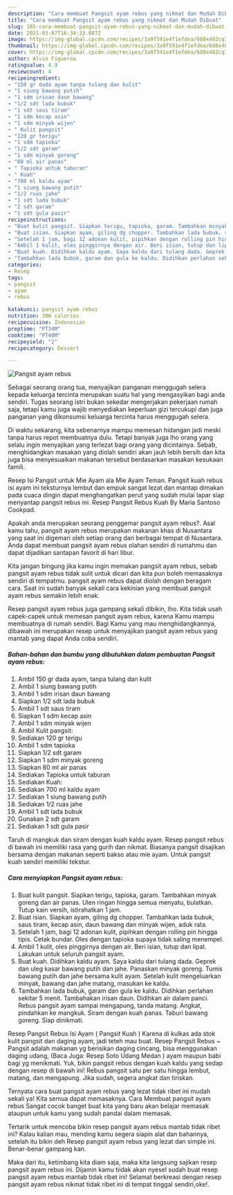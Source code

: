 ```yaml
---
description: "Cara membuat Pangsit ayam rebus yang nikmat dan Mudah Dibuat"
title: "Cara membuat Pangsit ayam rebus yang nikmat dan Mudah Dibuat"
slug: 185-cara-membuat-pangsit-ayam-rebus-yang-nikmat-dan-mudah-dibuat
date: 2021-03-07T16:34:33.087Z
image: https://img-global.cpcdn.com/recipes/3a9f591e4f1efdea/680x482cq70/pangsit-ayam-rebus-foto-resep-utama.jpg
thumbnail: https://img-global.cpcdn.com/recipes/3a9f591e4f1efdea/680x482cq70/pangsit-ayam-rebus-foto-resep-utama.jpg
cover: https://img-global.cpcdn.com/recipes/3a9f591e4f1efdea/680x482cq70/pangsit-ayam-rebus-foto-resep-utama.jpg
author: Alvin Figueroa
ratingvalue: 4.9
reviewcount: 4
recipeingredient:
- "150 gr dada ayam tanpa tulang dan kulit"
- "1 siung bawang putih"
- "1 sdm irisan daun bawang"
- "1/2 sdt lada bubuk"
- "1 sdt saus tiram"
- "1 sdm kecap asin"
- "1 sdm minyak wijen"
- " Kulit pangsit"
- "120 gr terigu"
- "1 sdm tapioka"
- "1/2 sdt garam"
- "1 sdm minyak goreng"
- "80 ml air panas"
- " Tapioka untuk taburan"
- " Kuah"
- "700 ml kaldu ayam"
- "1 siung bawang putih"
- "1/2 ruas jahe"
- "1 sdt lada bubuk"
- "2 sdt garam"
- "1 sdt gula pasir"
recipeinstructions:
- "Buat kulit pangsit. Siapkan terigu, tapioka, garam. Tambahkan minyak goreng dan air panas. Ulen ringan hingga semua menyatu, bulatkan. Tutup kain versih, istirahatkan 1 jam."
- "Buat isian. Siapkan ayam, giling dg chopper. Tambahkan lada bubuk, saus tiram, kecap asin, daun bawang dan minyak wijen, aduk rata."
- "Setelah 1 jam, bagi 12 adonan kulit, pipihkan dengan rolling pin hingga tipis. Cetak bundar. Oles dengan tapioka supaya tidak saling menempel."
- "Ambil 1 kulit, oles pinggirnya dengan air. Beri isian, tutup dan lipat. Lakukan untuk seluruh pangsit ayam."
- "Buat kuah. Didihkan kaldu ayam. Saya kaldu dari tulang dada. Geprek dan uleg kasar bawang putih dan jahe. Panaskan minyak goreng. Tumis bawang putih dan jahe bersama kulit ayam. Setelah kulit mengeluarkan minyak, bawang dan jahe matang, masukan ke kaldu."
- "Tambahkan lada bubuk, garam dan gula ke kaldu. Didihkan perlahan sekitar 5 menit. Tambahakan irisan daun. Didihkan air dalam panci. Rebus pangsit ayam sampai mengapung, tanda matang. Angkat, pindahkan ke mangkuk. Siram dengan kuah panas. Taburi bawang goreng. Siap dinikmati."
categories:
- Resep
tags:
- pangsit
- ayam
- rebus

katakunci: pangsit ayam rebus 
nutrition: 300 calories
recipecuisine: Indonesian
preptime: "PT34M"
cooktime: "PT40M"
recipeyield: "2"
recipecategory: Dessert

---
```



![Pangsit ayam rebus](https://img-global.cpcdn.com/recipes/3a9f591e4f1efdea/680x482cq70/pangsit-ayam-rebus-foto-resep-utama.jpg)

Sebagai seorang orang tua, menyajikan panganan menggugah selera kepada keluarga tercinta merupakan suatu hal yang mengasyikan bagi anda sendiri. Tugas seorang istri bukan sekedar mengerjakan pekerjaan rumah saja, tetapi kamu juga wajib menyediakan keperluan gizi tercukupi dan juga panganan yang dikonsumsi keluarga tercinta harus menggugah selera.

Di waktu  sekarang, kita sebenarnya mampu memesan hidangan jadi meski tanpa harus repot membuatnya dulu. Tetapi banyak juga lho orang yang selalu ingin menyajikan yang terlezat bagi orang yang dicintainya. Sebab, menghidangkan masakan yang diolah sendiri akan jauh lebih bersih dan kita juga bisa menyesuaikan makanan tersebut berdasarkan masakan kesukaan famili. 

Resep Isi Pangsit untuk Mie Ayam ala Mie Ayam Teman. Pangsit kuah rebus isi ayam ini teksturnya lembut dan empuk sangat lezat dan mantap dimakan pada cuaca dingin dapat menghangatkan perut yang sudah mulai lapar siap menyantap pangsit rebus ini. Resep Pangsit Rebus Kuah By Maria Santoso Cookpad.

Apakah anda merupakan seorang penggemar pangsit ayam rebus?. Asal kamu tahu, pangsit ayam rebus merupakan makanan khas di Nusantara yang saat ini digemari oleh setiap orang dari berbagai tempat di Nusantara. Anda dapat membuat pangsit ayam rebus olahan sendiri di rumahmu dan dapat dijadikan santapan favorit di hari libur.

Kita jangan bingung jika kamu ingin memakan pangsit ayam rebus, sebab pangsit ayam rebus tidak sulit untuk dicari dan kita pun boleh memasaknya sendiri di tempatmu. pangsit ayam rebus dapat diolah dengan beragam cara. Saat ini sudah banyak sekali cara kekinian yang membuat pangsit ayam rebus semakin lebih enak.

Resep pangsit ayam rebus juga gampang sekali dibikin, lho. Kita tidak usah capek-capek untuk memesan pangsit ayam rebus, karena Kamu mampu membuatnya di rumah sendiri. Bagi Kamu yang mau menghidangkannya, dibawah ini merupakan resep untuk menyajikan pangsit ayam rebus yang mantab yang dapat Anda coba sendiri.

<!--inarticleads1-->

##### Bahan-bahan dan bumbu yang dibutuhkan dalam pembuatan Pangsit ayam rebus:

1. Ambil 150 gr dada ayam, tanpa tulang dan kulit
1. Ambil 1 siung bawang putih
1. Ambil 1 sdm irisan daun bawang
1. Siapkan 1/2 sdt lada bubuk
1. Ambil 1 sdt saus tiram
1. Siapkan 1 sdm kecap asin
1. Ambil 1 sdm minyak wijen
1. Ambil  Kulit pangsit:
1. Sediakan 120 gr terigu
1. Ambil 1 sdm tapioka
1. Siapkan 1/2 sdt garam
1. Siapkan 1 sdm minyak goreng
1. Siapkan 80 ml air panas
1. Sediakan  Tapioka untuk taburan
1. Sediakan  Kuah:
1. Sediakan 700 ml kaldu ayam
1. Sediakan 1 siung bawang putih
1. Sediakan 1/2 ruas jahe
1. Ambil 1 sdt lada bubuk
1. Gunakan 2 sdt garam
1. Sediakan 1 sdt gula pasir


Taruh di mangkuk dan siram dengan kuah kaldu ayam. Resep pangsit rebus di bawah ini memiliki rasa yang gurih dan nikmat. Biasanya pangsit disajikan bersama dengan makanan seperti bakso atau mie ayam. Untuk pangsit kuah sendiri memiliki tekstur. 

<!--inarticleads2-->

##### Cara menyiapkan Pangsit ayam rebus:

1. Buat kulit pangsit. Siapkan terigu, tapioka, garam. Tambahkan minyak goreng dan air panas. Ulen ringan hingga semua menyatu, bulatkan. Tutup kain versih, istirahatkan 1 jam.
1. Buat isian. Siapkan ayam, giling dg chopper. Tambahkan lada bubuk, saus tiram, kecap asin, daun bawang dan minyak wijen, aduk rata.
1. Setelah 1 jam, bagi 12 adonan kulit, pipihkan dengan rolling pin hingga tipis. Cetak bundar. Oles dengan tapioka supaya tidak saling menempel.
1. Ambil 1 kulit, oles pinggirnya dengan air. Beri isian, tutup dan lipat. Lakukan untuk seluruh pangsit ayam.
1. Buat kuah. Didihkan kaldu ayam. Saya kaldu dari tulang dada. Geprek dan uleg kasar bawang putih dan jahe. Panaskan minyak goreng. Tumis bawang putih dan jahe bersama kulit ayam. Setelah kulit mengeluarkan minyak, bawang dan jahe matang, masukan ke kaldu.
1. Tambahkan lada bubuk, garam dan gula ke kaldu. Didihkan perlahan sekitar 5 menit. Tambahakan irisan daun. Didihkan air dalam panci. Rebus pangsit ayam sampai mengapung, tanda matang. Angkat, pindahkan ke mangkuk. Siram dengan kuah panas. Taburi bawang goreng. Siap dinikmati.


Resep Pangsit Rebus Isi Ayam ( Pangsit Kuah ) Karena di kulkas ada stok kulit pangsit dan daging ayam, jadi teteh mau buat. Resep Pangsit Rebus ~ Pangsit adalah makanan yg berisikan daging cincang, bisa menggunakan daging udang, (Baca Juga: Resep Soto Udang Medan ) ayam maupun babi bagi yg menikmati. Yuk, bikin pangsit rebus dengan kuah kaldu yang sedap dengan resep di bawah ini! Rebus pangsit satu per satu hingga lembut, matang, dan mengapung. Jika sudah, segera angkat dan tiriskan. 

Ternyata cara buat pangsit ayam rebus yang lezat tidak ribet ini mudah sekali ya! Kita semua dapat memasaknya. Cara Membuat pangsit ayam rebus Sangat cocok banget buat kita yang baru akan belajar memasak ataupun untuk kamu yang sudah pandai dalam memasak.

Tertarik untuk mencoba bikin resep pangsit ayam rebus mantab tidak ribet ini? Kalau kalian mau, mending kamu segera siapin alat dan bahannya, setelah itu bikin deh Resep pangsit ayam rebus yang lezat dan simple ini. Benar-benar gampang kan. 

Maka dari itu, ketimbang kita diam saja, maka kita langsung sajikan resep pangsit ayam rebus ini. Dijamin kamu tiidak akan nyesel sudah buat resep pangsit ayam rebus mantab tidak ribet ini! Selamat berkreasi dengan resep pangsit ayam rebus nikmat tidak ribet ini di tempat tinggal sendiri,oke!.

